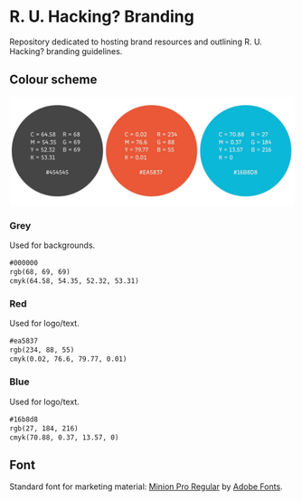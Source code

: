 # R. U. Hacking? Branding
Repository dedicated to hosting brand resources and outlining R. U. Hacking? branding guidelines.

## Colour scheme
![color_scheme](https://github.com/RUHacking/Branding/blob/master/new_branding/color_scheme.jpeg)

### Grey
Used for backgrounds.

```
#000000
rgb(68, 69, 69)
cmyk(64.58, 54.35, 52.32, 53.31)
```
### Red
Used for logo/text.

```
#ea5837
rgb(234, 88, 55)
cmyk(0.02, 76.6, 79.77, 0.01)
```
### Blue
Used for logo/text.

```
#16b8d8
rgb(27, 184, 216)
cmyk(70.88, 0.37, 13.57, 0)
```


## Font
Standard font for marketing material: [Minion Pro Regular](https://fonts.adobe.com/fonts/minion) by [Adobe Fonts](https://fonts.adobe.com/).
